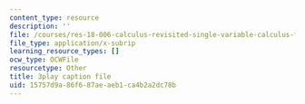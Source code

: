 ```yaml
---
content_type: resource
description: ''
file: /courses/res-18-006-calculus-revisited-single-variable-calculus-fall-2010/15757d9a86f687aeaeb1ca4b2a2dc78b_IVVwFEnmFUk.srt
file_type: application/x-subrip
learning_resource_types: []
ocw_type: OCWFile
resourcetype: Other
title: 3play caption file
uid: 15757d9a-86f6-87ae-aeb1-ca4b2a2dc78b
---
```

